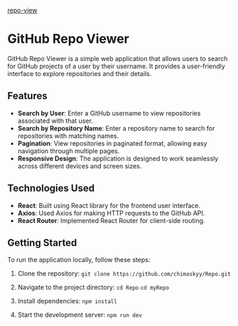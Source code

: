 [repo-view](https://repo-view.vercel.app/)

 # GitHub Repo Viewer

GitHub Repo Viewer is a simple web application that allows users to search for GitHub projects of a user by their username. It provides a user-friendly interface to explore repositories and their details.

## Features

- **Search by User**: Enter a GitHub username to view repositories associated with that user.
- **Search by Repository Name**: Enter a repository name to search for repositories with matching names.
- **Pagination**: View repositories in paginated format, allowing easy navigation through multiple pages.
- **Responsive Design**: The application is designed to work seamlessly across different devices and screen sizes.

## Technologies Used

- **React**: Built using React library for the frontend user interface.
- **Axios**: Used Axios for making HTTP requests to the GitHub API.
- **React Router**: Implemented React Router for client-side routing.

## Getting Started

To run the application locally, follow these steps:

1. Clone the repository:
```git clone https://github.com/chimaskyy/Repo.git```

2. Navigate to the project directory:
```cd Repo```
```cd myRepo```

3. Install dependencies:
```npm install```

4. Start the development server:
```npm run dev```

